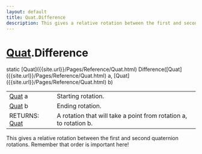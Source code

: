 ```yaml
---
layout: default
title: Quat.Difference
description: This gives a relative rotation between the first and second quaternion rotations. Remember that order is important here!
---
```

# [Quat]({{site.url}}/Pages/Reference/Quat.html).Difference

<div class='signature' markdown='1'>
static [Quat]({{site.url}}/Pages/Reference/Quat.html) Difference([Quat]({{site.url}}/Pages/Reference/Quat.html) a, [Quat]({{site.url}}/Pages/Reference/Quat.html) b)
</div>

|  |  |
|--|--|
|[Quat]({{site.url}}/Pages/Reference/Quat.html) a|Starting rotation.|
|[Quat]({{site.url}}/Pages/Reference/Quat.html) b|Ending rotation.|
|RETURNS: [Quat]({{site.url}}/Pages/Reference/Quat.html)|A rotation that will take a point from rotation a, to rotation b.|

This gives a relative rotation between the first and
second quaternion rotations.
Remember that order is important here!




